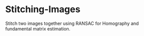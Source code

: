 # Stitching-Images
Stitch two images together using RANSAC for Homography and fundamental matrix estimation.
